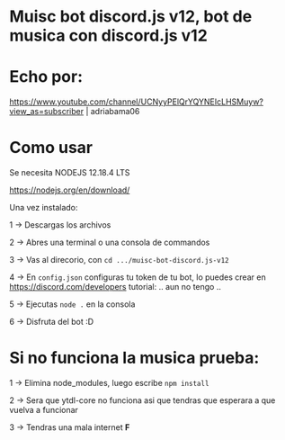 # Muisc bot discord.js v12, bot de musica con discord.js v12

# Echo por:
https://www.youtube.com/channel/UCNyyPElQrYQYNEIcLHSMuyw?view_as=subscriber | adriabama06

# Como usar
Se necesita NODEJS 12.18.4 LTS

https://nodejs.org/en/download/

Una vez instalado:

1 -> Descargas los archivos

2 -> Abres una terminal o una consola de commandos

3 -> Vas al direcorio, con `cd .../muisc-bot-discord.js-v12`

4 -> En `config.json` configuras tu token de tu bot, lo puedes crear en https://discord.com/developers tutorial: .. aun no tengo ..

5 -> Ejecutas `node .` en la consola

6 -> Disfruta del bot :D

# Si no funciona la musica prueba:

1 -> Elimina node_modules, luego escribe `npm install`

2 -> Sera que ytdl-core no funciona asi que tendras que esperara a que vuelva a funcionar

3 -> Tendras una mala internet **F**
